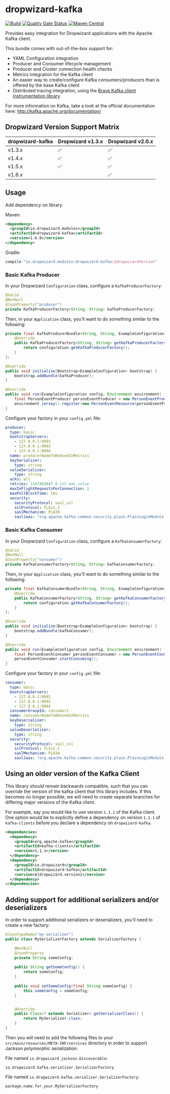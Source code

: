 # dropwizard-kafka
[![Build](https://github.com/dropwizard/dropwizard-kafka/workflows/Build/badge.svg)](https://github.com/dropwizard/dropwizard-kafka/actions?query=workflow%3ABuild)
[![Quality Gate Status](https://sonarcloud.io/api/project_badges/measure?project=dropwizard_dropwizard-kafka&metric=alert_status)](https://sonarcloud.io/dashboard?id=dropwizard_dropwizard-kafka)
[![Maven Central](https://maven-badges.herokuapp.com/maven-central/io.dropwizard.modules/dropwizard-kafka/badge.svg)](https://maven-badges.herokuapp.com/maven-central/io.dropwizard.modules/dropwizard-kafka/)

Provides easy integration for Dropwizard applications with the Apache Kafka client. 

This bundle comes with out-of-the-box support for:
* YAML Configuration integration  
* Producer and Consumer lifecycle management
* Producer and Cluster connection health checks
* Metrics integration for the Kafka client
* An easier way to create/configure Kafka consumers/producers than is offered by the base Kafka client
* Distributed tracing integration, using the [Brave Kafka client instrumentation library](https://github.com/openzipkin/brave/tree/master/instrumentation/kafka-clients).

For more information on Kafka, take a look at the official documentation here: http://kafka.apache.org/documentation/

## Dropwizard Version Support Matrix
dropwizard-kafka        | Dropwizard v1.3.x  | Dropwizard v2.0.x
----------------------- | ------------------ | ------------------
v1.3.x                  | :white_check_mark: | :white_check_mark:
v1.4.x                  | :white_check_mark: | :white_check_mark:
v1.5.x                  | :white_check_mark: | :white_check_mark:
v1.6.x                  |                    | :white_check_mark:

## Usage
Add dependency on library.

Maven:
```xml
<dependency>
  <groupId>io.dropwizard.modules</groupId>
  <artifactId>dropwizard-kafka</artifactId>
  <version>1.6.0</version>
</dependency>
```

Gradle:
```groovy
compile "io.dropwizard.modules:dropwizard-kafka:$dropwizardVersion"
```

### Basic Kafka Producer
In your Dropwizard `Configuration` class, configure a `KafkaProducerFactory`:
```java
@Valid
@NotNull
@JsonProperty("producer")
private KafkaProducerFactory<String, String> kafkaProducerFactory;
```

Then, in your `Application` class, you'll want to do something similar to the following:
```java
private final KafkaProducerBundle<String, String, ExampleConfiguration> kafkaProducer = new KafkaProducerBundle<String, String, ExampleConfiguration>() {
    @Override
    public KafkaProducerFactory<String, String> getKafkaProducerFactory(ExampleConfiguration configuration) {
        return configuration.getKafkaProducerFactory();
    }
};

@Override
public void initialize(Bootstrap<ExampleConfiguration> bootstrap) {
    bootstrap.addBundle(kafkaProducer);
}

@Override
public void run(ExampleConfiguration config, Environment environment) {
    final PersonEventProducer personEventProducer = new PersonEventProducer(kafkaProducer.getProducer());
    environment.jersey().register(new PersonEventResource(personEventProducer));
}
```

Configure your factory in your `config.yml` file:

```yaml
producer:
  type: basic
  bootstrapServers:
    - 127.0.0.1:9092
    - 127.0.0.1:9093
    - 127.0.0.1:9094
  name: producerNameToBeUsedInMetrics
  keySerializer:
    type: string
  valueSerializer:
    type: string
  acks: all
  retries: 2147483647 # int max value
  maxInFlightRequestsPerConnection: 1
  maxPollBlockTime: 10s
  security:
    securityProtocol: sasl_ssl
    sslProtocol: TLSv1.2
    saslMechanism: PLAIN
    saslJaas: "org.apache.kafka.common.security.plain.PlainLoginModule required username=\"<username>\" password=\"<password>\";"
```

### Basic Kafka Consumer
In your Dropwizard `Configuration` class, configure a `KafkaConsumerFactory`:

```java
@Valid
@NotNull
@JsonProperty("consumer")
private KafkaConsumerFactory<String, String> kafkaConsumerFactory;
```

Then, in your `Application` class, you'll want to do something similar to the following:
```java
private final KafkaConsumerBundle<String, String, ExampleConfiguration> kafkaConsumer = new KafkaConsumerBundle<String, String, ExampleConfiguration>() {
    @Override
    public KafkaConsumerFactory<String, String> getKafkaConsumerFactory(ExampleConfiguration configuration) {
        return configuration.getKafkaConsumerFactory();
    }
};

@Override
public void initialize(Bootstrap<ExampleConfiguration> bootstrap) {
    bootstrap.addBundle(kafkaConsumer);
}

@Override
public void run(ExampleConfiguration config, Environment environment) {
    final PersonEventConsumer personEventConsumer = new PersonEventConsumer(kafkaConsumer.getConsumer());
    personEventConsumer.startConsuming();
}
```

Configure your factory in your `config.yml` file:

```yaml
consumer: 
  type: basic
  bootstrapServers:
    - 127.0.0.1:9092
    - 127.0.0.1:9093
    - 127.0.0.1:9094
  consumerGroupId: consumer1
  name: consumerNameToBeUsedInMetrics  
  keyDeserializer:
    type: string
  valueDeserializer:
    type: string
  security:
    securityProtocol: sasl_ssl
    sslProtocol: TLSv1.2
    saslMechanism: PLAIN
    saslJaas: "org.apache.kafka.common.security.plain.PlainLoginModule required username=\"<username>\" password=\"<password>\";"
```

## Using an older version of the Kafka Client
This library *should* remain backwards compatible, such that you can override the version of the kafka client that this library includes. If this becomes no longer possible, we will need to create separate branches for differing major versions of the Kafka client.

For example, say you would like to use version `1.1.1` of the Kafka client. One option would be to explicitly define a dependency on version `1.1.1` of `kafka-clients` before you declare a dependency on `dropwizard-kafka`.

```xml
<dependencies>
  <dependency>
    <groupId>org.apache.kafka</groupId>
    <artifactId>kafka-clients</artifactId>
    <version>1.1.1</version>
  </dependency>
  <dependency>
    <groupId>io.dropwizard</groupId>
    <artifactId>dropwizard-kafka</artifactId>
    <version>${dropwizard.version}</version>
  </dependency>
</dependencies>
``` 

## Adding support for additional serializers and/or deserializers
In order to support additional serializers or deserializers, you'll need to create a new factory:
```java
@JsonTypeName("my-serializer")
public class MySerializerFactory extends SerializerFactory {

    @NotNull
    @JsonProperty
    private String someConfig;
    
    public String getSomeConfig() {
        return someConfig;
    }
  
    public void setSomeConfig(final String someConfig) {
        this.someConfig = someConfig;
    }


    @Override
    public Class<? extends Serializer> getSerializerClass() {
        return MySerializer.class;
    }
}
```

Then you will need to add the following files to your `src/main/resources/META-INF/services` directory in order to support Jackson 
polymorphic serialization:

File named `io.dropwizard.jackson.Discoverable`:

```
io.dropwizard.kafka.serializer.SerializerFactory
``` 

File named `io.dropwizard.kafka.serializer.SerializerFactory`:

```
package.name.for.your.MySerializerFactory
```
